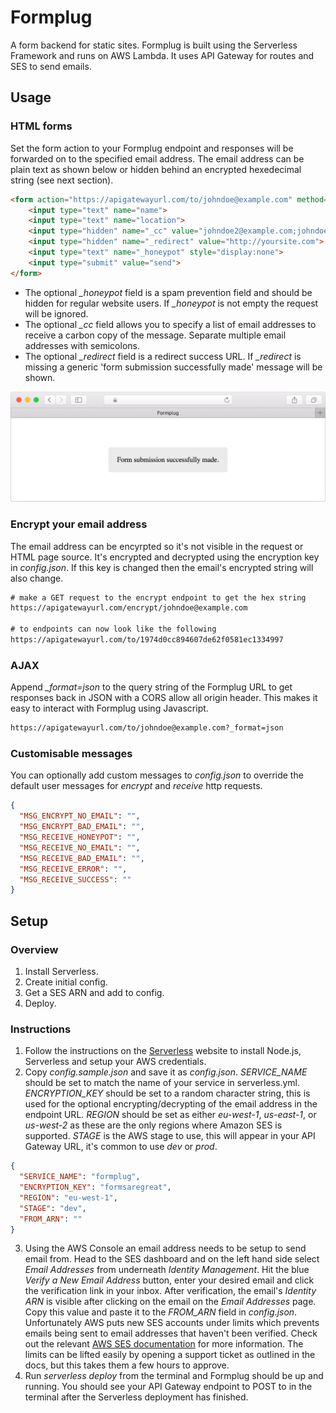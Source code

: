 # Formplug
A form backend for static sites. Formplug is built using the Serverless Framework and runs on AWS Lambda. It uses API Gateway for routes and SES to send emails.

## Usage
### HTML forms
Set the form action to your Formplug endpoint and responses will be forwarded on to the specified email address. The email address can be plain text as shown below or hidden behind an encrypted hexedecimal string (see next section).
``` html
<form action="https://apigatewayurl.com/to/johndoe@example.com" method="post">
    <input type="text" name="name">
    <input type="text" name="location">
    <input type="hidden" name="_cc" value="johndoe2@example.com;johndoe3@exmaple.com">
    <input type="hidden" name="_redirect" value="http://yoursite.com">
    <input type="text" name="_honeypot" style="display:none">
    <input type="submit" value="send">
</form>
```
* The optional *_honeypot* field is a spam prevention field and should be hidden for regular website users. If *_honeypot* is not empty the request will be ignored. 
* The optional *_cc* field allows you to specify a list of email addresses to receive a carbon copy of the message. Separate multiple email addresses with semicolons.
* The optional *_redirect* field is a redirect success URL. If *_redirect* is missing a generic 'form submission successfully made' message will be shown.

![Submission preview](readme-screenshot.png)

### Encrypt your email address
The email address can be encyrpted so it's not visible in the request or HTML page source. It's encrypted and decrypted using the encryption key in *config.json*. If this key is changed then the email's encrypted string will also change.
``` html
# make a GET request to the encrypt endpoint to get the hex string
https://apigatewayurl.com/encrypt/johndoe@example.com

# to endpoints can now look like the following
https://apigatewayurl.com/to/1974d0cc894607de62f0581ec1334997
```

### AJAX
Append *_format=json* to the query string of the Formplug URL to get responses back in JSON with a CORS allow all origin header. This makes it easy to interact with Formplug using Javascript.
``` html
https://apigatewayurl.com/to/johndoe@example.com?_format=json
```

### Customisable messages
You can optionally add custom messages to *config.json* to override the default user messages for *encrypt* and *receive* http requests.
``` json
{
  "MSG_ENCRYPT_NO_EMAIL": "",
  "MSG_ENCRYPT_BAD_EMAIL": "",
  "MSG_RECEIVE_HONEYPOT": "",
  "MSG_RECEIVE_NO_EMAIL": "",
  "MSG_RECEIVE_BAD_EMAIL": "",
  "MSG_RECEIVE_ERROR": "",
  "MSG_RECEIVE_SUCCESS": ""
}
```

## Setup
### Overview
1. Install Serverless.
2. Create initial config.
3. Get a SES ARN and add to config.
4. Deploy.

### Instructions
1. Follow the instructions on the [Serverless](https://serverless.com/framework/docs/providers/aws/guide/installation) website to install Node.js, Serverless and setup your AWS credentials.
2. Copy *config.sample.json* and save it as *config.json*. *SERVICE_NAME* should be set to match the name of your service in serverless.yml. *ENCRYPTION_KEY* should be set to a random character string, this is used for the optional encrypting/decrypting of the email address in the endpoint URL. *REGION* should be set as either *eu-west-1*, *us-east-1*, or *us-west-2* as these are the only regions where Amazon SES is supported. *STAGE* is the AWS stage to use, this will appear in your API Gateway URL, it's common to use *dev* or *prod*.
``` json
{
  "SERVICE_NAME": "formplug",
  "ENCRYPTION_KEY": "formsaregreat",
  "REGION": "eu-west-1",
  "STAGE": "dev",
  "FROM_ARN": ""
}
```
3. Using the AWS Console an email address needs to be setup to send email from. Head to the SES dashboard and on the left hand side select *Email Addresses* from underneath *Identity Management*. Hit the blue *Verify a New Email Address* button, enter your desired email and click the verification link in your inbox. After verification, the email's *Identity ARN* is visible after clicking on the email on the *Email Addresses* page. Copy this value and paste it to the *FROM_ARN* field in *config.json*. Unfortunately AWS puts new SES accounts under limits which prevents emails being sent to email addresses that haven't been verified. Check out the relevant [AWS SES documentation](http://docs.aws.amazon.com/ses/latest/DeveloperGuide/request-production-access.html) for more information. The limits can be lifted easily by opening a support ticket as outlined in the docs, but this takes them a few hours to approve.
4. Run *serverless deploy* from the terminal and Formplug should be up and running. You should see your API Gateway endpoint to POST to in the terminal after the Serverless deployment has finished.

